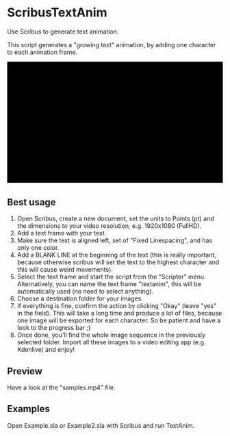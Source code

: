 # ScribusTextAnim
Use Scribus to generate text animation.

This script generates a "growing text" animation, by adding one character to each animation frame.

![screenshot](https://raw.githubusercontent.com/sonejostudios/ScribusTextAnim/master/samples.gif "Scribus TextAnim")

## Best usage
1. Open Scribus, create a new document, set the units to Points (pt) and the dimensions to your video resolution, e.g. 1920x1080 (FullHD).
2. Add a text frame with your text.
3. Make sure the text is aligned left, set of "Fixed Linespacing", and has only one color.
4. Add a BLANK LINE at the beginning of the text (this is really important, because otherwise scribus will set the text to the highest character and this will cause weird movements).
5. Select the text frame and start the script from the "Scripter" menu. Alternatively, you can name the text frame "textanim", this will be automatically used (no need to select anything).
6. Choose a destination folder for your images.
7. If everything is fine, confirm the action by clicking "Okay" (leave "yes" in the field). This will take a long time and produce a lot of files, because one image will be exported for each character. So be patient and have a look to the progress bar ;)
8. Once done, you'll find the whole image sequence in the previously selected folder. Import all these images to a video editing app (e.g. Kdenlive) and enjoy!

## Preview
Have a look at the "samples.mp4" file.

## Examples
Open Example.sla or Example2.sla with Scribus and run TextAnim.
